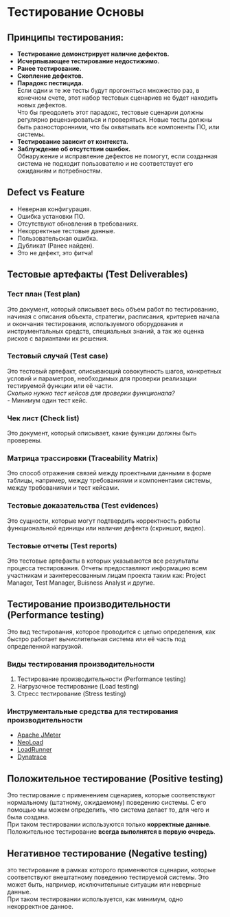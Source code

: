 # Тестирование Основы

## Принципы тестирования:

* **Тестирование демонстрирует наличие дефектов.**
* **Исчерпывающее тестирование недостижимо.**
* **Ранее тестирование.**
* **Скопление дефектов.**
* **Парадокс пестицида.**\
  &#x20;   Если одни и те же тесты будут прогоняться множество раз, в конечном счете, этот набор тестовых сценариев не будет находить новых дефектов.\
  &#x20;   Что бы преодолеть этот парадокс, тестовые сценарии должны регулярно рецензироваться и проверяться. Новые тесты должны быть разносторонними, что бы охватывать все компоненты ПО, или системы.
* **Тестирование зависит от контекста.**
* **Заблуждение об отсутствии ошибок.**\
  &#x20;   Обнаружение и исправление дефектов не помогут, если созданная система не подходит пользователю и не соответствует его ожиданиям и потребностям.

## Defect vs Feature

* Неверная конфигурация.
* Ошибка установки ПО.
* Отсутствуют обновления в требованиях.
* Некорректные тестовые данные.
* Пользовательская ошибка.
* Дубликат (Ранее найден).
* Это не дефект, это фитча!

## Тестовые артефакты (Test Deliverables)

### Тест план (Test plan)

&#x20; Это документ, который описывает весь объем работ по тестированию, начиная с описания объекта, стратегии, расписания, критериев начала и окончания тестирования, используемого оборудования и инструментальных средств, специальных знаний, а так же оценка рисков с вариантами их решения.

### Тестовый случай (Test case)

&#x20; Это тестовый артефакт, описывающий совокупность шагов, конкретных условий и параметров, необходимых для проверки реализации тестируемой функции или её части.\
&#x20; _Сколько нужно тест кейсов для проверки функционала?_\
&#x20; _-_ Минимум один тест кейс.

### Чек лист (Check list)

&#x20; Это документ, который описывает, какие функции должны быть проверены.

### Матрица трассировки (Traceability Matrix)

&#x20; Это способ отражения связей между проектными данными в форме таблицы, например, между требованиями и компонентами системы, между требованиями и тест кейсами.

### Тестовые доказательства (Test evidences)

&#x20; Это сущности, которые могут подтвердить корректность работы функциональной единицы или наличие дефекта (скриншот, видео).

### Тестовые отчеты (Test reports)

&#x20; Это тестовые артефакты в которых указываются все результаты процесса тестирования. Отчеты предоставляют информацию всем участникам и заинтересованным лицам проекта таким как: Project Manager, Test Manager, Buisness Analyst и другие.

## Тестирование производительности (Performance testing)

&#x20; Это вид тестирования, которое проводится с целью определения, как быстро работает вычислительная система или её часть под определенной нагрузкой.

### Виды тестирования производительности

1. Тестирование производительности (Performance testing)
2. Нагрузочное тестирование (Load testing)
3. Стресс тестирование (Stress testing)

### Инструментальные средства для тестирования производительности

* [Apache JMeter](https://jmeter.apache.org)
* [NeoLoad](https://www.neotys.com/neoload/overview)
* [LoadRunner](https://www.microfocus.com/ru-ru/products/loadrunner-load-testing/overview)
* [Dynatrace](https://www.dynatrace.com)

## Положительное тестирование (Positive testing)

&#x20; Это тестирование с применением сценариев, которые соответствуют нормальному (штатному, ожидаемому) поведению системы. С его помощью мы можем определить, что система делает то, для чего и была создана.\
&#x20; При таком тестировании используются только **корректные данные**.\
&#x20; Положительное тестирование **всегда выполнятся в первую очередь**.

## Негативное тестирование (Negative testing)

&#x20; это тестирование в рамках которого применяются сценарии, которые соответствуют внештатному поведению тестируемой системы. Это может быть, например, исключительные ситуации или неверные данные.\
&#x20; При таком тестировании используется, как минимум, одно некорректное данное.

###

###





